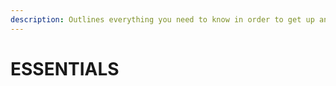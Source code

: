 ```yaml
---
description: Outlines everything you need to know in order to get up and running quickly.
---
```


# ESSENTIALS



